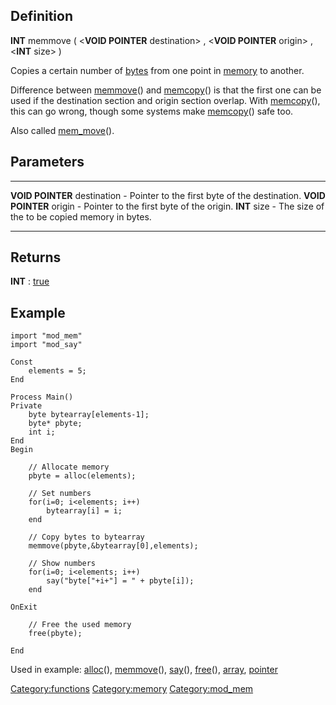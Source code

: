 Definition
----------

**INT** memmove ( &lt;**VOID POINTER** destination&gt; , &lt;**VOID
POINTER** origin&gt; , &lt;**INT** size&gt; )

Copies a certain number of [bytes](byte "wikilink") from one point in
[memory](memory "wikilink") to another.

Difference between [memmove](memmove "wikilink")() and
[memcopy](memcopy "wikilink")() is that the first one can be used if the
destination section and origin section overlap. With
[memcopy](memcopy "wikilink")(), this can go wrong, though some systems
make [memcopy](memcopy "wikilink")() safe too.

Also called [mem\_move](mem_move "wikilink")().

Parameters
----------

  ------------------------------ -------------------------------------------------
  **VOID POINTER** destination   - Pointer to the first byte of the destination.
  **VOID POINTER** origin        - Pointer to the first byte of the origin.
  **INT** size                   - The size of the to be copied memory in bytes.
  ------------------------------ -------------------------------------------------

Returns
-------

**INT** : [true](true "wikilink")

Example
-------

    import "mod_mem"
    import "mod_say"

    Const
        elements = 5;
    End

    Process Main()
    Private
        byte bytearray[elements-1];
        byte* pbyte;
        int i;
    End
    Begin

        // Allocate memory
        pbyte = alloc(elements);

        // Set numbers
        for(i=0; i<elements; i++)
            bytearray[i] = i;
        end

        // Copy bytes to bytearray
        memmove(pbyte,&bytearray[0],elements);

        // Show numbers
        for(i=0; i<elements; i++)
            say("byte["+i+"] = " + pbyte[i]);
        end

    OnExit

        // Free the used memory
        free(pbyte);

    End

Used in example: [alloc](alloc "wikilink")(),
[memmove](memmove "wikilink")(), [say](say "wikilink")(),
[free](free "wikilink")(), [array](array "wikilink"),
[pointer](pointer "wikilink")

<Category:functions> <Category:memory> <Category:mod_mem>

